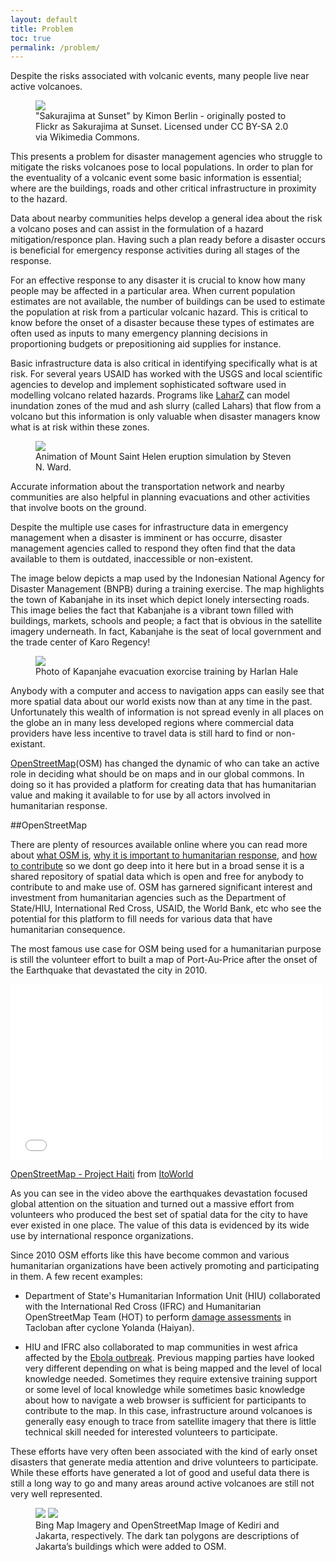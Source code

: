 ```yaml
---
layout: default 
title: Problem
toc: true
permalink: /problem/
---
```


Despite the risks associated with volcanic events, many people live near active volcanoes. 


<figure>
	<img src="../images/overview/volcano_people.jpg">
	<figcaption>"Sakurajima at Sunset" by Kimon Berlin - originally posted to Flickr as Sakurajima at Sunset. Licensed under CC BY-SA 2.0 via Wikimedia Commons.</figcaption>
</figure>

This presents a problem for disaster management agencies who struggle to mitigate the risks volcanoes pose to local populations. In order to plan for the eventuality of a volcanic event some basic information is essential; where are the buildings, roads and other critical infrastructure in proximity to the hazard. 

Data about nearby communities helps develop a general idea about the risk a volcano poses and can assist in the formulation of a hazard mitigation/responce plan. Having such a plan ready before a disaster occurs is beneficial for emergency response activities during all stages of the response.

For an effective response to any disaster it is crucial to know how many people may be affected in a particular area. When current population estimates are not available, the number of buildings can be used to estimate the population at risk from a particular volcanic hazard. This is critical to know before the onset of a disaster because these types of estimates are often used as inputs to many emergency planning decisions in proportioning budgets or prepositioning aid supplies for instance.

Basic infrastructure data is also critical in identifying specifically what is at risk. For several years USAID has worked with the USGS and local scientific agencies to develop and implement sophisticated software used in modelling volcano related hazards. Programs like [LaharZ](http://pubs.er.usgs.gov/publication/ofr98638 "USGS Publication") can model inundation zones of the mud and ash slurry (called Lahars) that flow from a volcano but this information is only valuable when disaster managers know what is at risk within these zones.

<figure>
	<img src="../images/overview/msh.gif">
	<figcaption>Animation of Mount Saint Helen eruption simulation by Steven N. Ward.</figcaption>
</figure>

Accurate information about the transportation network and nearby communities are also helpful in planning evacuations and other activities that involve boots on the ground. 

Despite the multiple use cases for infrastructure data in emergency management when a disaster is imminent or has occurre, disaster management agencies called to respond they often find that the data available to them is outdated, inaccessible or non-existent.

The image below depicts a map used by the Indonesian National Agency for Disaster Management (BNPB) during a training exercise. The map highlights the town of Kabanjahe in its inset which depict lonely intersecting roads. This image belies the fact that Kabanjahe is a vibrant town filled with buildings, markets, schools and people; a fact that is obvious in the satellite imagery underneath. In fact, Kabanjahe is the seat of local government and the trade center of Karo Regency!

<figure>
	<img src="../images/overview/harlan.png">
	<figcaption>Photo of Kapanjahe evacuation exorcise training by Harlan Hale</figcaption>
</figure>

Anybody with a computer and access to navigation apps can easily see that more spatial data about our world exists now than at any time in the past. Unfortunately this wealth of information is not spread evenly in all places on the globe an in many less developed regions where commercial data providers have less incentive to travel data is still hard to find or non-existant. 

[OpenStreetMap](http://www.openstreetmap.org/node/540924177#map=15/3.0991/98.4919 "Web map created with OSM data and focused on Kabanjahe")(OSM) has changed the dynamic of who can take an active role in deciding what should be on maps and in our global commons. In doing so it has provided a platform for creating data that has humanitarian value and making it available to for use by all actors involved in humanitarian response. 

##OpenStreetMap

There are plenty of resources available online where you can read more about [what OSM is](http://derickrethans.nl/what-is-openstreetmap.html "Blog post by Derick Rethans"), [why it is important to humanitarian response](https://www.youtube.com/watch?v=H2kvyhM6U38#t=203), and [how to contribute](http://mapgive.state.gov/ "The Department of State MapGive Project") so we dont go deep into it here but in a broad sense it is a shared repository of spatial data which is open and free for anybody to contribute to and make use of. OSM has garnered significant interest and investment from humanitarian agencies such as the Department of State/HIU, International Red Cross, USAID, the World Bank, etc who see the potential for this platform to fill needs for various data that have humanitarian consequence.   

The most famous use case for OSM being used for a humanitarian purpose is still the volunteer effort to built a map of Port-Au-Price after the onset of the Earthquake that devastated the city in 2010. 

<iframe src="//player.vimeo.com/video/9182869" width="500" height="281" frameborder="0" webkitallowfullscreen mozallowfullscreen allowfullscreen></iframe> 

<p><a href="http://vimeo.com/9182869">OpenStreetMap - Project Haiti</a> from <a href="http://vimeo.com/itoworld">ItoWorld</a></p>

As you can see in the video above the earthquakes devastation focused global attention on the situation and turned out a massive effort from volunteers who produced the best set of spatial data for the city to have ever existed in one place. The value of this data is evidenced by its wide use by international responce organizations. 

Since 2010 OSM efforts like this have become common and various humanitarian organizations have been actively promoting and participating in them. A few recent examples: 

* Department of State's Humanitarian Information Unit (HIU) collaborated with the International Red Cross (IFRC) and Humanitarian OpenStreetMap Team (HOT) to perform [damage assessments](http://bit.ly/1wMBS37) in Tacloban after cyclone Yolanda (Haiyan).

* HIU and IFRC also collaborated to map communities in west africa affected by the [Ebola outbreak](http://bit.ly/ZeRWj2). 
Previous mapping parties have looked very different depending on what is being mapped and the level of local knowledge needed. Sometimes they require extensive training support or some level of local knowledge while sometimes basic knowledge about how to navigate a web browser is sufficient for participants to contribute to the map. In this case, infrastructure around volcanoes is generally easy enough to trace from satellite imagery that there is little technical skill needed for interested volunteers to participate.

These efforts have very often been associated with the kind of early onset disasters that generate media attention and drive volunteers to participate. While these efforts have generated a lot of good and useful data there is still a long way to go and many areas around active volcanoes are still not very well represented. 

<figure class="half">
	<img src="../images/overview/osm2ge.png">
	<img src="../images/overview/osm2ge2.png">
	<figcaption>Bing Map Imagery and OpenStreetMap Image of Kediri and Jakarta, respectively. The dark tan polygons are descriptions of Jakarta’s buildings which were added to OSM.</figcaption>
</figure>
